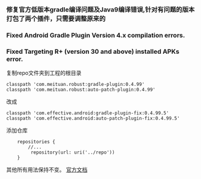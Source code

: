### 修复官方低版本gradle编译问题及Java9编译错误,针对有问题的版本打包了两个插件，只需要调整原来的
### Fixed Android Gradle Plugin Version 4.x compilation errors.
### Fixed Targeting R+ (version 30 and above) installed APKs error.

复制repo文件夹到工程的根目录

```
classpath 'com.meituan.robust:gradle-plugin:0.4.99'
classpath 'com.meituan.robust:auto-patch-plugin:0.4.99'
```

改成

```
classpath 'com.effective.android:gradle-plugin-fix:0.4.99.5'
classpath 'com.effective.android:auto-patch-plugin-fix:0.4.99.5'
```

添加仓库

```
    repositories {
        //...
         repository(url: uri('../repo'))
    }
```
其他所有用法保持不变。
[官方文档](https://github.com/Meituan-Dianping/Robust/blob/master/README-zh.md)
